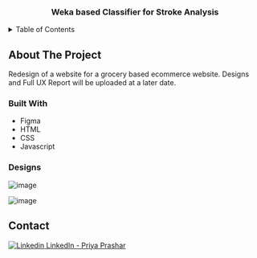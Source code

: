 <h3 align="center">Weka based Classifier for Stroke Analysis</h3>

<!-- TABLE OF CONTENTS -->
<details>
  <summary>Table of Contents</summary>
  <ol>
    <li>
      <a href="#about-the-project">About The Project</a>
      <ul>
        <li><a href="#built-with">Built With</a></li>
        <li><a href="#built-with">Designs</a></li>
      </ul>
      <a href="#contact">Contact</a>
    </li>
  </ol>
</details>


<!-- ABOUT THE PROJECT -->
## About The Project

Redesign of a website for a grocery based ecommerce website. Designs and Full UX Report will be uploaded at a later date.

### Built With

* Figma
* HTML
* CSS
* Javascript

### Designs

![image](https://github.com/Prashar-P/UX_Research_Ecommerce/assets/140114811/9112c3b2-3922-4222-8a47-aeb5e7beecf0)

![image](https://github.com/Prashar-P/UX_Research_Ecommerce/assets/140114811/712cf9db-f064-44be-ae22-d65c1a72a2f0)


<!-- CONTACT -->

## Contact

[![Linkedin](https://i.stack.imgur.com/gVE0j.png) LinkedIn - Priya Prashar](https://www.linkedin.com/in/priya-prashar-4801/)



